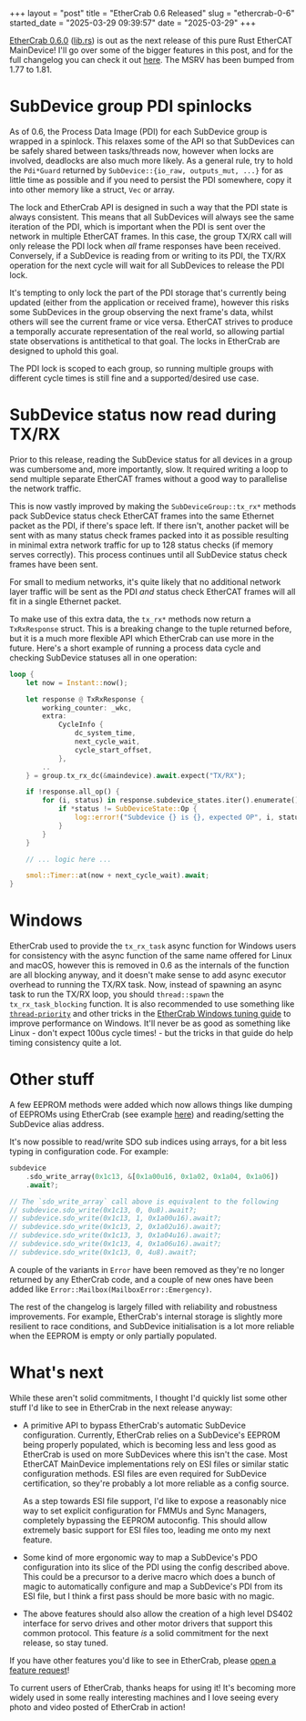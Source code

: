 +++
layout = "post"
title = "EtherCrab 0.6 Released"
slug = "ethercrab-0-6"
started_date = "2025-03-29 09:39:57"
date = "2025-03-29"
+++

[EtherCrab 0.6.0](https://crates.io/crates/ethercrab/0.6.0)
([lib.rs](https://lib.rs/crates/ethercrab)) is out as the next release of this pure Rust EtherCAT
MainDevice! I'll go over some of the bigger features in this post, and for the full changelog you
can check it out [here](https://github.com/ethercrab-rs/ethercrab/blob/master/CHANGELOG.md). The
MSRV has been bumped from 1.77 to 1.81.

<!-- more -->

# SubDevice group PDI spinlocks

As of 0.6, the Process Data Image (PDI) for each SubDevice group is wrapped in a spinlock. This
relaxes some of the API so that SubDevices can be safely shared between tasks/threads now, however
when locks are involved, deadlocks are also much more likely. As a general rule, try to hold the
`Pdi*Guard` returned by `SubDevice::{io_raw, outputs_mut, ...}` for as little time as possible and
if you need to persist the PDI somewhere, copy it into other memory like a struct, `Vec` or array.

The lock and EtherCrab API is designed in such a way that the PDI state is always consistent. This
means that all SubDevices will always see the same iteration of the PDI, which is important when the
PDI is sent over the network in multiple EtherCAT frames. In this case, the group TX/RX call will
only release the PDI lock when _all_ frame responses have been received. Conversely, if a SubDevice
is reading from or writing to its PDI, the TX/RX operation for the next cycle will wait for all
SubDevices to release the PDI lock.

It's tempting to only lock the part of the PDI storage that's currently being updated (either from
the application or received frame), however this risks some SubDevices in the group observing the
next frame's data, whilst others will see the current frame or vice versa. EtherCAT strives to
produce a temporally accurate representation of the real world, so allowing partial state
observations is antithetical to that goal. The locks in EtherCrab are designed to uphold this goal.

The PDI lock is scoped to each group, so running multiple groups with different cycle times is still
fine and a supported/desired use case.

# SubDevice status now read during TX/RX

Prior to this release, reading the SubDevice status for all devices in a group was cumbersome and,
more importantly, slow. It required writing a loop to send multiple separate EtherCAT frames without
a good way to parallelise the network traffic.

This is now vastly improved by making the `SubDeviceGroup::tx_rx*` methods pack SubDevice status
check EtherCAT frames into the same Ethernet packet as the PDI, if there's space left. If there
isn't, another packet will be sent with as many status check frames packed into it as possible
resulting in minimal extra network traffic for up to 128 status checks (if memory serves correctly).
This process continues until all SubDevice status check frames have been sent.

For small to medium networks, it's quite likely that no additional network layer traffic will be
sent as the PDI _and_ status check EtherCAT frames will all fit in a single Ethernet packet.

To make use of this extra data, the `tx_rx*` methods now return a `TxRxResponse` struct. This is a
breaking change to the tuple returned before, but it is a much more flexible API which EtherCrab can
use more in the future. Here's a short example of running a process data cycle and checking
SubDevice statuses all in one operation:

```rust
loop {
    let now = Instant::now();

    let response @ TxRxResponse {
        working_counter: _wkc,
        extra:
            CycleInfo {
                dc_system_time,
                next_cycle_wait,
                cycle_start_offset,
            },
        ..
    } = group.tx_rx_dc(&maindevice).await.expect("TX/RX");

    if !response.all_op() {
        for (i, status) in response.subdevice_states.iter().enumerate() {
            if *status != SubDeviceState::Op {
                log::error!("Subdevice {} is {}, expected OP", i, status);
            }
        }
    }

    // ... logic here ...

    smol::Timer::at(now + next_cycle_wait).await;
}
```

# Windows

EtherCrab used to provide the `tx_rx_task` async function for Windows users for consistency with the
async function of the same name offered for Linux and macOS, however this is removed in 0.6 as the
internals of the function are all blocking anyway, and it doesn't make sense to add async executor
overhead to running the TX/RX task. Now, instead of spawning an async task to run the TX/RX loop,
you should `thread::spawn` the `tx_rx_task_blocking` function. It is also recommended to use
something like [`thread-priority`](https://crates.io/crates/thread-priority) and other tricks in the
[EtherCrab Windows tuning guide](https://github.com/ethercrab-rs/ethercrab/blob/master/doc/windows-tuning.md)
to improve performance on Windows. It'll never be as good as something like Linux - don't expect
100us cycle times! - but the tricks in that guide do help timing consistency quite a lot.

# Other stuff

A few EEPROM methods were added which now allows things like dumping of EEPROMs using EtherCrab (see
example [here](https://github.com/ethercrab-rs/ethercrab/blob/master/examples/dump-eeprom.rs)) and
reading/setting the SubDevice alias address.

It's now possible to read/write SDO sub indices using arrays, for a bit less typing in configuration
code. For example:

```rust
subdevice
    .sdo_write_array(0x1c13, &[0x1a00u16, 0x1a02, 0x1a04, 0x1a06])
    .await?;

// The `sdo_write_array` call above is equivalent to the following
// subdevice.sdo_write(0x1c13, 0, 0u8).await?;
// subdevice.sdo_write(0x1c13, 1, 0x1a00u16).await?;
// subdevice.sdo_write(0x1c13, 2, 0x1a02u16).await?;
// subdevice.sdo_write(0x1c13, 3, 0x1a04u16).await?;
// subdevice.sdo_write(0x1c13, 4, 0x1a06u16).await?;
// subdevice.sdo_write(0x1c13, 0, 4u8).await?;
```

A couple of the variants in `Error` have been removed as they're no longer returned by any EtherCrab
code, and a couple of new ones have been added like `Error::Mailbox(MailboxError::Emergency)`.

The rest of the changelog is largely filled with reliability and robustness improvements. For
example, EtherCrab's internal storage is slightly more resilient to race conditions, and SubDevice
initialisation is a lot more reliable when the EEPROM is empty or only partially populated.

# What's next

While these aren't solid commitments, I thought I'd quickly list some other stuff I'd like to see in
EtherCrab in the next release anyway:

- A primitive API to bypass EtherCrab's automatic SubDevice configuration. Currently, EtherCrab
  relies on a SubDevice's EEPROM being properly populated, which is becoming less and less good as
  EtherCrab is used on more SubDevices where this isn't the case. Most EtherCAT MainDevice
  implementations rely on ESI files or similar static configuration methods. ESI files are even
  required for SubDevice certification, so they're probably a lot more reliable as a config source.

  As a step towards ESI file support, I'd like to expose a reasonably nice way to set explicit
  configuration for FMMUs and Sync Managers, completely bypassing the EEPROM autoconfig. This should
  allow extremely basic support for ESI files too, leading me onto my next feature.

- Some kind of more ergonomic way to map a SubDevice's PDO configuration into its slice of the PDI
  using the config described above. This could be a precursor to a derive macro which does a bunch
  of magic to automatically configure and map a SubDevice's PDI from its ESI file, but I think a
  first pass should be more basic with no magic.

- The above features should also allow the creation of a high level DS402 interface for servo drives
  and other motor drivers that support this common protocol. This feature _is_ a solid commitment
  for the next release, so stay tuned.

If you have other features you'd like to see in EtherCrab, please
[open a feature request](https://github.com/ethercrab-rs/ethercrab/issues)!

To current users of EtherCrab, thanks heaps for using it! It's becoming more widely used in some
really interesting machines and I love seeing every photo and video posted of EtherCrab in action!

